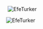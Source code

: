 
<p>&nbsp;<img align="center" src="https://github-readme-stats.vercel.app/api?username=EfeTurker&show_icons=true&locale=en&theme=dark" alt="EfeTurker" /></p>

<p><img align="center" src="https://github-readme-streak-stats.herokuapp.com/?user=EfeTurker&theme=dark" alt="EfeTurker" /></p>
